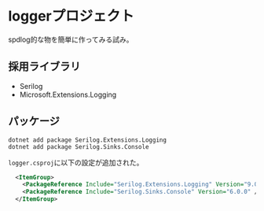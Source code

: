 # loggerプロジェクト

spdlog的な物を簡単に作ってみる試み。

## 採用ライブラリ

- Serilog
- Microsoft.Extensions.Logging

## パッケージ

```console
dotnet add package Serilog.Extensions.Logging
dotnet add package Serilog.Sinks.Console
```

`logger.csproj`に以下の設定が追加された。

```xml
  <ItemGroup>
    <PackageReference Include="Serilog.Extensions.Logging" Version="9.0.2" />
    <PackageReference Include="Serilog.Sinks.Console" Version="6.0.0" />
  </ItemGroup>
```
